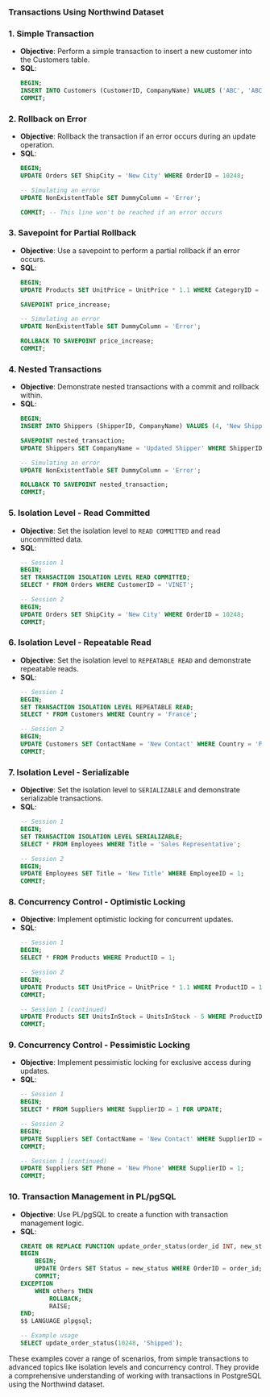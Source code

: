 ### Transactions  Using Northwind Dataset

### 1. Simple Transaction
- **Objective**: Perform a simple transaction to insert a new customer into the Customers table.
- **SQL**:
  ```sql
  BEGIN;
  INSERT INTO Customers (CustomerID, CompanyName) VALUES ('ABC', 'ABC Inc');
  COMMIT;
  ```

### 2. Rollback on Error
- **Objective**: Rollback the transaction if an error occurs during an update operation.
- **SQL**:
  ```sql
  BEGIN;
  UPDATE Orders SET ShipCity = 'New City' WHERE OrderID = 10248;
  
  -- Simulating an error
  UPDATE NonExistentTable SET DummyColumn = 'Error';
  
  COMMIT; -- This line won't be reached if an error occurs
  ```

### 3. Savepoint for Partial Rollback
- **Objective**: Use a savepoint to perform a partial rollback if an error occurs.
- **SQL**:
  ```sql
  BEGIN;
  UPDATE Products SET UnitPrice = UnitPrice * 1.1 WHERE CategoryID = 1;
  
  SAVEPOINT price_increase;
  
  -- Simulating an error
  UPDATE NonExistentTable SET DummyColumn = 'Error';
  
  ROLLBACK TO SAVEPOINT price_increase;
  COMMIT;
  ```

### 4. Nested Transactions
- **Objective**: Demonstrate nested transactions with a commit and rollback within.
- **SQL**:
  ```sql
  BEGIN;
  INSERT INTO Shippers (ShipperID, CompanyName) VALUES (4, 'New Shipper');
  
  SAVEPOINT nested_transaction;
  UPDATE Shippers SET CompanyName = 'Updated Shipper' WHERE ShipperID = 4;
  
  -- Simulating an error
  UPDATE NonExistentTable SET DummyColumn = 'Error';
  
  ROLLBACK TO SAVEPOINT nested_transaction;
  COMMIT;
  ```

### 5. Isolation Level - Read Committed
- **Objective**: Set the isolation level to `READ COMMITTED` and read uncommitted data.
- **SQL**:
  ```sql
  -- Session 1
  BEGIN;
  SET TRANSACTION ISOLATION LEVEL READ COMMITTED;
  SELECT * FROM Orders WHERE CustomerID = 'VINET';
  
  -- Session 2
  BEGIN;
  UPDATE Orders SET ShipCity = 'New City' WHERE OrderID = 10248;
  COMMIT;
  ```

### 6. Isolation Level - Repeatable Read
- **Objective**: Set the isolation level to `REPEATABLE READ` and demonstrate repeatable reads.
- **SQL**:
  ```sql
  -- Session 1
  BEGIN;
  SET TRANSACTION ISOLATION LEVEL REPEATABLE READ;
  SELECT * FROM Customers WHERE Country = 'France';
  
  -- Session 2
  BEGIN;
  UPDATE Customers SET ContactName = 'New Contact' WHERE Country = 'France';
  COMMIT;
  ```

### 7. Isolation Level - Serializable
- **Objective**: Set the isolation level to `SERIALIZABLE` and demonstrate serializable transactions.
- **SQL**:
  ```sql
  -- Session 1
  BEGIN;
  SET TRANSACTION ISOLATION LEVEL SERIALIZABLE;
  SELECT * FROM Employees WHERE Title = 'Sales Representative';
  
  -- Session 2
  BEGIN;
  UPDATE Employees SET Title = 'New Title' WHERE EmployeeID = 1;
  COMMIT;
  ```

### 8. Concurrency Control - Optimistic Locking
- **Objective**: Implement optimistic locking for concurrent updates.
- **SQL**:
  ```sql
  -- Session 1
  BEGIN;
  SELECT * FROM Products WHERE ProductID = 1;
  
  -- Session 2
  BEGIN;
  UPDATE Products SET UnitPrice = UnitPrice * 1.1 WHERE ProductID = 1;
  COMMIT;
  
  -- Session 1 (continued)
  UPDATE Products SET UnitsInStock = UnitsInStock - 5 WHERE ProductID = 1;
  COMMIT;
  ```

### 9. Concurrency Control - Pessimistic Locking
- **Objective**: Implement pessimistic locking for exclusive access during updates.
- **SQL**:
  ```sql
  -- Session 1
  BEGIN;
  SELECT * FROM Suppliers WHERE SupplierID = 1 FOR UPDATE;
  
  -- Session 2
  BEGIN;
  UPDATE Suppliers SET ContactName = 'New Contact' WHERE SupplierID = 1;
  COMMIT;
  
  -- Session 1 (continued)
  UPDATE Suppliers SET Phone = 'New Phone' WHERE SupplierID = 1;
  COMMIT;
  ```

### 10. Transaction Management in PL/pgSQL
- **Objective**: Use PL/pgSQL to create a function with transaction management logic.
- **SQL**:
  ```sql
  CREATE OR REPLACE FUNCTION update_order_status(order_id INT, new_status VARCHAR) RETURNS VOID AS $$
  BEGIN
      BEGIN;
      UPDATE Orders SET Status = new_status WHERE OrderID = order_id;
      COMMIT;
  EXCEPTION
      WHEN others THEN
          ROLLBACK;
          RAISE;
  END;
  $$ LANGUAGE plpgsql;
  
  -- Example usage
  SELECT update_order_status(10248, 'Shipped');
  ```

These examples cover a range of scenarios, from simple transactions to advanced topics like isolation levels and concurrency control. They provide a comprehensive understanding of working with transactions in PostgreSQL using the Northwind dataset.